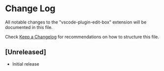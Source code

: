 # Change Log

All notable changes to the "vscode-plugin-edit-box" extension will be documented in this file.

Check [Keep a Changelog](http://keepachangelog.com/) for recommendations on how to structure this file.

## [Unreleased]

- Initial release